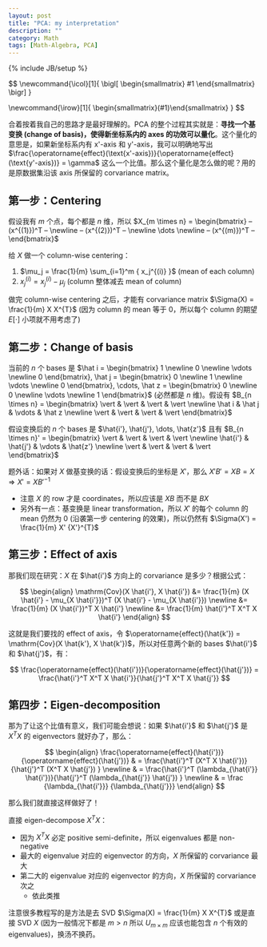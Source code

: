 ```yaml
---
layout: post
title: "PCA: my interpretation"
description: ""
category: Math
tags: [Math-Algebra, PCA]
---
```

{% include JB/setup %}

$$
\newcommand{\icol}[1]{
  \bigl[ \begin{smallmatrix} #1 \end{smallmatrix} \bigr]
}

\newcommand{\irow}[1]{
  \begin{smallmatrix}(#1)\end{smallmatrix}
}
$$

合着按着我自己的思路才是最好理解的。PCA 的整个过程其实就是：**寻找一个基变换 (change of basis)，使得新坐标系内的 axes 的功效可以量化**。这个量化的意思是，如果新坐标系内有 x'-axis 和 y'-axis，我可以明确地写出 $\frac{\operatorname{effect}(\text{x'-axis})}{\operatorname{effect}(\text{y'-axis})} = \gamma$ 这么一个比值。那么这个量化是怎么做的呢？用的是原数据集沿该 axis 所保留的 corvariance matrix。

## 第一步：Centering

假设我有 $m$ 个点，每个都是 $n$ 维，所以 $X_{m \times n} = \begin{bmatrix} – (x^{(1)})^T – \newline – (x^{(2)})^T – \newline \dots \newline – (x^{(m)})^T – \end{bmatrix}$

给 $X$ 做一个 column-wise centering：

1. $\mu_j =  \frac{1}{m} \sum_{i=1}^m { x_j^{(i)} }$ (mean of each column)
2. $x_j^{(i)} = x_j^{(i)} - \mu_j$ (column 整体减去 mean of column)

做完 column-wise centering 之后，才能有 corvariance matrix $\Sigma(X) = \frac{1}{m} X X^{T}$ (因为 column 的 mean 等于 0，所以每个 column 的期望 $E[\cdot]$ 小项就不用考虑了)

## 第二步：Change of basis

当前的 $n$ 个 bases 是 $\hat i = \begin{bmatrix} 1 \newline 0 \newline \vdots \newline 0 \end{bmatrix}, \hat j = \begin{bmatrix} 0 \newline 1 \newline \vdots \newline 0 \end{bmatrix}, \cdots, \hat z = \begin{bmatrix} 0 \newline 0 \newline \vdots \newline 1 \end{bmatrix}$ (必然都是 $n$ 维)。假设有 $B_{n \times n} = \begin{bmatrix} \vert & \vert & \vert & \vert \newline \hat i & \hat j & \vdots & \hat z \newline \vert & \vert & \vert & \vert \end{bmatrix}$

假设变换后的 $n$ 个 bases 是 $\hat{i'}, \hat{j'}, \dots, \hat{z'}$ 且有 $B_{n \times n}' = \begin{bmatrix} \vert & \vert & \vert & \vert \newline \hat{i'} & \hat{j'} & \vdots & \hat{z'} \newline \vert & \vert & \vert & \vert \end{bmatrix}$

题外话：如果对 $X$ 做基变换的话：假设变换后的坐标是 $X'$，那么 $X'B' = XB = X \Rightarrow X' = XB'^{-1}$

- 注意 $X$ 的 row 才是 coordinates，所以应该是 $XB$ 而不是 $BX$
- 另外有一点：基变换是 linear transformation，所以 $X'$ 的每个 column 的 mean 仍然为 0 (沿袭第一步 centering 的效果)，所以仍然有 $\Sigma(X') = \frac{1}{m} X' {X'}^{T}$

## 第三步：Effect of axis

那我们现在研究：$X$ 在 $\hat{i'}$ 方向上的 corvariance 是多少？根据公式：

$$
\begin{align}
\mathrm{Cov}(X \hat{i'}, X \hat{i'}) &= \frac{1}{m} (X \hat{i'} - \mu_{X \hat{i'}})^T (X \hat{i'} - \mu_{X \hat{i'}}) \newline
                                     &= \frac{1}{m} (X \hat{i'})^T X \hat{i'} \newline
                                     &= \frac{1}{m} \hat{i'}^T X^T X \hat{i'}
\end{align}                                                               
$$

这就是我们要找的 effect of axis，令 $\operatorname{effect}(\hat{k'}) = \mathrm{Cov}(X \hat{k'}, X \hat{k'})$，所以对任意两个新的 bases $\hat{i'}$ 和 $\hat{j'}$，有：

$$
\frac{\operatorname{effect}(\hat{i'})}{\operatorname{effect}(\hat{j'})} = \frac{\hat{i'}^T X^T X \hat{i'}}{\hat{j'}^T X^T X \hat{j'}}
$$

## 第四步：Eigen-decomposition

那为了让这个比值有意义，我们可能会想说：如果 $\hat{i'}$ 和 $\hat{j'}$ 是 $X^T X$ 的 eigenvectors 就好办了，那么：

$$
\begin{align}
\frac{\operatorname{effect}(\hat{i'})}{\operatorname{effect}(\hat{j'})} & = \frac{\hat{i'}^T (X^T X \hat{i'})}{\hat{j'}^T (X^T X \hat{j'}) } \newline
                                                                        & = \frac{\hat{i'}^T (\lambda_{\hat{i'}} \hat{i'})}{\hat{j'}^T (\lambda_{\hat{j'}} \hat{j'}) } \newline
                                                                        & = \frac {\lambda_{\hat{i'}}} {\lambda_{\hat{j'}}}
\end{align}   
$$

那么我们就直接这样做好了！

直接 eigen-decompose $X^T X$：

- 因为 $X^T X$ 必定 positive semi-definite，所以 eigenvalues 都是 non-negative
- 最大的 eigenvalue 对应的 eigenvector 的方向，$X$ 所保留的 corvariance 最大
- 第二大的 eigenvalue 对应的 eigenvector 的方向，$X$ 所保留的 corvariance 次之
    - 依此类推

注意很多教程写的是方法是去 SVD $\Sigma(X) = \frac{1}{m} X X^{T}$ 或是直接 SVD $X$ (因为一般情况下都是 $m > n$ 所以 $U_{m \times m}$ 应该也能包含 $n$ 个有效的 eigenvalues)，换汤不换药。